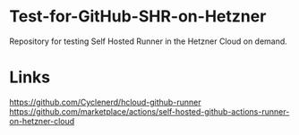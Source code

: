 # Test-for-GitHub-SHR-on-Hetzner
Repository for testing Self Hosted Runner in the Hetzner Cloud on demand.

# Links
https://github.com/Cyclenerd/hcloud-github-runner <br/>
https://github.com/marketplace/actions/self-hosted-github-actions-runner-on-hetzner-cloud
